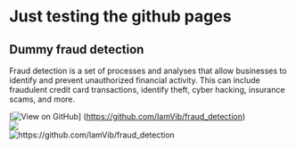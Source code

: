 
# Just testing the github pages

## Dummy fraud detection

Fraud detection is a set of processes and analyses that allow businesses to identify and prevent unauthorized financial activity. This can include fraudulent credit card transactions, identify theft, cyber hacking, insurance scams, and more.

[![View on GitHub](https://img.shields.io/badge/GitHub-View_on_GitHub-blue?logo=GitHub)] (https://github.com/IamVib/fraud_detection)
<br>
<a href="https://github.com/IamVib/fraud_detection"><img src ="https://img.shields.io/badge/GitHub-View_on_GitHub-blue?logo=GitHub"></a>
<br>
<img src="https://img.shields.io/badge/GitHub-View_on_GitHub-blue?logo=GitHub" alt="https://github.com/IamVib/fraud_detection">
